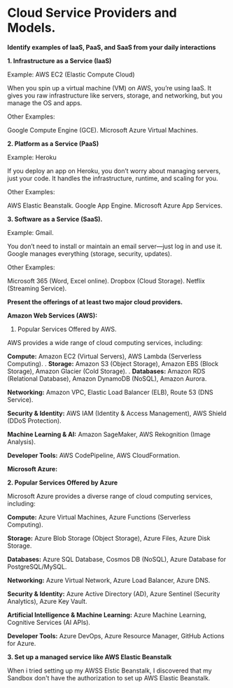 # Cloud Service Providers and Models.

**Identify examples of IaaS, PaaS, and SaaS from your daily interactions**

**1. Infrastructure as a Service (IaaS)**

Example: AWS EC2 (Elastic Compute Cloud)

When you spin up a virtual machine (VM) on AWS, you’re using IaaS.
It gives you raw infrastructure like servers, storage, and networking, but you manage the OS and apps.

Other Examples:

Google Compute Engine (GCE).
Microsoft Azure Virtual Machines.


**2. Platform as a Service (PaaS)**

Example: Heroku

If you deploy an app on Heroku, you don’t worry about managing servers, just your code.
It handles the infrastructure, runtime, and scaling for you.

Other Examples:

AWS Elastic Beanstalk.
Google App Engine.
Microsoft Azure App Services.


**3. Software as a Service (SaaS).**

Example: Gmail.

You don’t need to install or maintain an email server—just log in and use it.
Google manages everything (storage, security, updates).

Other Examples:

Microsoft 365 (Word, Excel online).
Dropbox (Cloud Storage).
Netflix (Streaming Service).



**Present the offerings of at least two major cloud providers.**


**Amazon Web Services (AWS):**

1. Popular Services Offered by AWS.

AWS provides a wide range of cloud computing services, including:

**Compute:** Amazon EC2 (Virtual Servers), AWS Lambda (Serverless Computing).
.
**Storage:** Amazon S3 (Object Storage), Amazon EBS (Block Storage), Amazon Glacier (Cold Storage).
.
**Databases:** Amazon RDS (Relational Database), Amazon DynamoDB (NoSQL), Amazon Aurora.

**Networking:** Amazon VPC, Elastic Load Balancer (ELB), Route 53 (DNS Service).

**Security & Identity:** AWS IAM (Identity & Access Management), AWS Shield (DDoS Protection).

**Machine Learning & AI:** Amazon SageMaker, AWS Rekognition (Image Analysis).

**Developer Tools:** AWS CodePipeline, AWS CloudFormation.



**Microsoft Azure:**


**2. Popular Services Offered by Azure**

Microsoft Azure provides a diverse range of cloud computing services, including:

**Compute:** Azure Virtual Machines, Azure Functions (Serverless Computing).

**Storage:** Azure Blob Storage (Object Storage), Azure Files, Azure Disk Storage.

**Databases:** Azure SQL Database, Cosmos DB (NoSQL), Azure Database for PostgreSQL/MySQL.

**Networking:** Azure Virtual Network, Azure Load Balancer, Azure DNS.

**Security & Identity:** Azure Active Directory (AD), Azure Sentinel (Security Analytics), Azure Key Vault.

**Artificial Intelligence & Machine Learning:** Azure Machine Learning, Cognitive Services (AI APIs).

**Developer Tools:** Azure DevOps, Azure Resource Manager, GitHub Actions for Azure.

**3. Set up a managed service like AWS Elastic Beanstalk** 

When i tried setting up my AWSS Elstic Beanstalk, I discovered that my Sandbox don't have the authorization to set up AWS Elastic Beanstalk.

